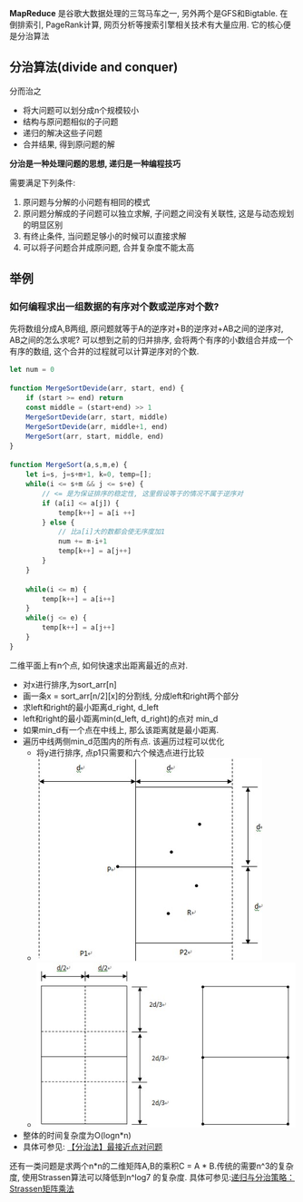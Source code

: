 **MapReduce** 是谷歌大数据处理的三驾马车之一, 另外两个是GFS和Bigtable. 在倒排索引, PageRank计算, 网页分析等搜索引擎相关技术有大量应用. 它的核心便是分治算法

## 分治算法(divide and conquer)

分而治之
- 将大问题可以划分成n个规模较小
- 结构与原问题相似的子问题
- 递归的解决这些子问题
- 合并结果, 得到原问题的解

**分治是一种处理问题的思想, 递归是一种编程技巧**

需要满足下列条件:

1. 原问题与分解的小问题有相同的模式
2. 原问题分解成的子问题可以独立求解, 子问题之间没有关联性, 这是与动态规划的明显区别
3. 有终止条件, 当问题足够小的时候可以直接求解
4. 可以将子问题合并成原问题, 合并复杂度不能太高

## 举例
### 如何编程求出一组数据的有序对个数或逆序对个数?

先将数组分成A,B两组, 原问题就等于A的逆序对+B的逆序对+AB之间的逆序对, AB之间的怎么求呢? 可以想到之前的归并排序, 会将两个有序的小数组合并成一个有序的数组, 这个合并的过程就可以计算逆序对的个数.

```js
let num = 0

function MergeSortDevide(arr, start, end) {
    if (start >= end) return
    const middle = (start+end) >> 1
    MergeSortDevide(arr, start, middle)
    MergeSortDevide(arr, middle+1, end)
    MergeSort(arr, start, middle, end)
}

function MergeSort(a,s,m,e) {
    let i=s, j=s+m+1, k=0, temp=[];
    while(i <= s+m && j <= s+e) {
        // <= 是为保证排序的稳定性, 这里假设等于的情况不属于逆序对
        if (a[i] <= a[j]) {
            temp[k++] = a[i ++]
        } else {
            // 比a[i]大的数都会使无序度加1
            num += m-i+1
            temp[k++] = a[j++]
        }
    }

    while(i <= m) {
        temp[k++] = a[i++]
    }
    while(j <= e) {
        temp[k++] = a[j++]
    }
}
```
二维平面上有n个点, 如何快速求出距离最近的点对.

- 对x进行排序,为sort_arr[n]
- 画一条x = sort_arr[n/2][x]的分割线, 分成left和right两个部分
- 求left和right的最小距离d_right, d_left
- left和right的最小距离min(d_left, d_right)的点对 min_d
- 如果min_d有一个点在中线上, 那么该距离就是最小距离.
- 遍历中线两侧min_d范围内的所有点. 该遍历过程可以优化
  - 将y进行排序, 点p1只需要和六个候选点进行比较
  - ![](/img/d_min_range.jpg)
  - ![](/img/d_conpare.jpg)
- 整体的时间复杂度为O(logn*n)
- 具体可参见: [【分治法】最接近点对问题](https://blog.csdn.net/liufeng_king/article/details/8484284)

还有一类问题是求两个n*n的二维矩阵A,B的乘积C = A * B.传统的需要n^3的复杂度, 使用Strassen算法可以降低到n^log7 的复杂度. 具体可参见:[递归与分治策略：Strassen矩阵乘法](https://blog.csdn.net/s634772208/article/details/46594707)